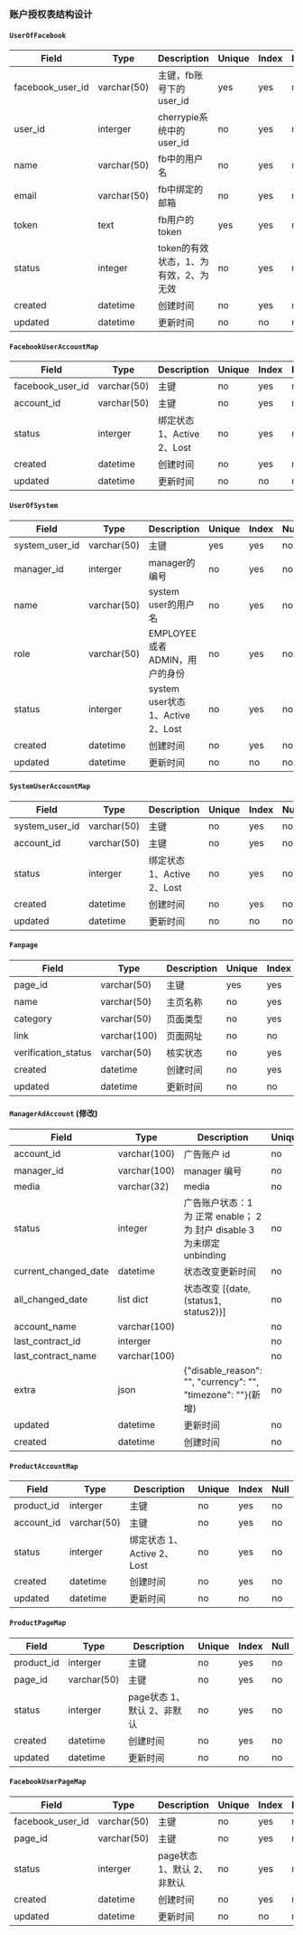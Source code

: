 ### 账户授权表结构设计

#### `UserOfFacebook`

| Field | Type | Description | Unique | Index | Null |
| ----- | -----| ------------| ------ | ----- | ---- |
|facebook_user_id|varchar(50)|主键，fb账号下的user_id|yes|yes|no|
|user_id|interger|cherrypie系统中的user_id|no|yes|no|
|name|varchar(50)|fb中的用户名|no|yes|no|
|email|varchar(50)|fb中绑定的邮箱|no|yes|no|
|token|text|fb用户的token|yes|yes|no|
|status|integer|token的有效状态，1、为有效，2、为无效|no|yes|no|
|created|datetime|创建时间|no|yes|no|
|updated|datetime|更新时间|no|no|no|

#### `FacebookUserAccountMap`

| Field | Type | Description | Unique | Index | Null |
| ----- | -----| ------------| ------ | ----- | ---- |
|facebook_user_id|varchar(50)|主键|no|yes|no|
|account_id|varchar(50)|主键|no|yes|no|
|status|interger|绑定状态 1、Active 2、Lost|no|yes|no|
|created|datetime|创建时间|no|yes|no|
|updated|datetime|更新时间|no|no|no|

#### `UserOfSystem`

| Field | Type | Description | Unique | Index | Null |
| ----- | -----| ------------| ------ | ----- | ---- |
|system_user_id|varchar(50)|主键|yes|yes|no|
|manager_id|interger|manager的编号|no|yes|no|
|name|varchar(50)|system user的用户名|no|yes|no|
|role|varchar(50)| EMPLOYEE或者ADMIN，用户的身份|no|yes|no|
|status|interger|system user状态 1、Active 2、Lost|no|yes|no|
|created|datetime|创建时间|no|yes|no|
|updated|datetime|更新时间|no|no|no|

#### `SystemUserAccountMap`

| Field | Type | Description | Unique | Index | Null |
| ----- | -----| ------------| ------ | ----- | ---- |
|system_user_id|varchar(50)|主键|no|yes|no|
|account_id|varchar(50)|主键|no|yes|no|
|status|interger|绑定状态 1、Active 2、Lost|no|yes|no|
|created|datetime|创建时间|no|yes|no|
|updated|datetime|更新时间|no|no|no|

#### `Fanpage`

| Field | Type | Description | Unique | Index | Null |
| ----- | -----| ------------| ------ | ----- | ---- |
|page_id|varchar(50)|主键|yes|yes|no|
|name|varchar(50)|主页名称|no|yes|no|
|category|varchar(50)|页面类型|no|yes|no|
|link|varchar(100)|页面网址|no|no|no|
|verification_status|varchar(50)|核实状态|no|yes|no|
|created|datetime|创建时间|no|yes|no|
|updated|datetime|更新时间|no|no|no|

#### `ManagerAdAccount` (修改)

| Field | Type | Description | Unique | Index | Null |
| ----- | -----| ------------| ------ | ----- | ---- |
|account_id|varchar(100)|广告账户 id|no|yes|no|
|manager_id|varchar(100)|manager 编号|no|yes|no|
|media|varchar(32)|media|no|yes|no|
|status|integer|广告账户状态：1 为 正常 enable； 2 为 封户 disable 3 为未绑定 unbinding| no|yes|no|
|current_changed_date|datetime|状态改变更新时间|no|yes|no|
|all_changed_date|list dict|状态改变 [{date, (status1, status2)}]|no|yes|no|
|account_name|varchar(100)||no|no|yes|
|last_contract_id|interger||no|no|yes|
|last_contract_name|varchar(100)||no|no|yes|
|extra|json|{"disable_reason": "", "currency": "", "timezone": ""}(新增)|no|no|yes|
|updated|datetime|更新时间|no|no|no|
|created|datetime|创建时间|no|yes|no|

#### `ProductAccountMap`

| Field | Type | Description | Unique | Index | Null |
| ----- | -----| ------------| ------ | ----- | ---- |
|product_id|interger|主键|no|yes|no|
|account_id|varchar(50)|主键|no|yes|no|
|status|interger|绑定状态 1、Active 2、Lost|no|yes|no|
|created|datetime|创建时间|no|yes|no|
|updated|datetime|更新时间|no|no|no|

#### `ProductPageMap`

| Field | Type | Description | Unique | Index | Null |
| ----- | -----| ------------| ------ | ----- | ---- |
|product_id|interger|主键|no|yes|no|
|page_id|varchar(50)|主键|no|yes|no|
|status|interger|page状态 1、默认 2、非默认|no|yes|no|
|created|datetime|创建时间|no|yes|no|
|updated|datetime|更新时间|no|no|no|

#### `FacebookUserPageMap`

| Field | Type | Description | Unique | Index | Null |
| ----- | -----| ------------| ------ | ----- | ---- |
|facebook_user_id|varchar(50)|主键|no|yes|no|
|page_id|varchar(50)|主键|no|yes|no|
|status|interger|page状态 1、默认 2、非默认|no|yes|no|
|created|datetime|创建时间|no|yes|no|
|updated|datetime|更新时间|no|no|no|











